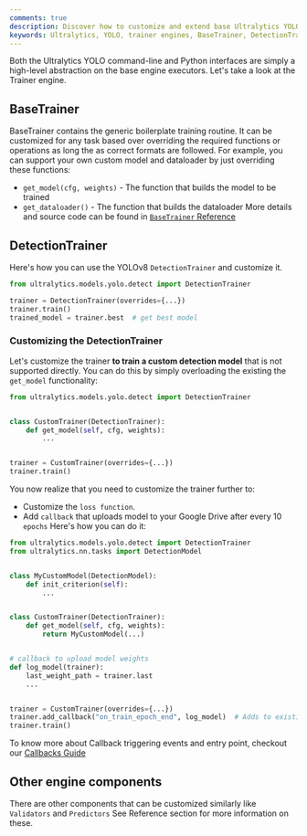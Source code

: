 ```yaml
---
comments: true
description: Discover how to customize and extend base Ultralytics YOLO Trainer engines. Support your custom model and dataloader by overriding built-in functions.
keywords: Ultralytics, YOLO, trainer engines, BaseTrainer, DetectionTrainer, customizing trainers, extending trainers, custom model, custom dataloader
---
```


Both the Ultralytics YOLO command-line and Python interfaces are simply a high-level abstraction on the base engine executors. Let's take a look at the Trainer engine.

## BaseTrainer

BaseTrainer contains the generic boilerplate training routine. It can be customized for any task based over overriding the required functions or operations as long the as correct formats are followed. For example, you can support your own custom model and dataloader by just overriding these functions:

* `get_model(cfg, weights)` - The function that builds the model to be trained
* `get_dataloader()` - The function that builds the dataloader More details and source code can be found in [`BaseTrainer` Reference](../reference/engine/trainer.md)

## DetectionTrainer

Here's how you can use the YOLOv8 `DetectionTrainer` and customize it.

```python
from ultralytics.models.yolo.detect import DetectionTrainer

trainer = DetectionTrainer(overrides={...})
trainer.train()
trained_model = trainer.best  # get best model
```

### Customizing the DetectionTrainer

Let's customize the trainer **to train a custom detection model** that is not supported directly. You can do this by simply overloading the existing the `get_model` functionality:

```python
from ultralytics.models.yolo.detect import DetectionTrainer


class CustomTrainer(DetectionTrainer):
    def get_model(self, cfg, weights):
        ...


trainer = CustomTrainer(overrides={...})
trainer.train()
```

You now realize that you need to customize the trainer further to:

* Customize the `loss function`.
* Add `callback` that uploads model to your Google Drive after every 10 `epochs`
  Here's how you can do it:

```python
from ultralytics.models.yolo.detect import DetectionTrainer
from ultralytics.nn.tasks import DetectionModel


class MyCustomModel(DetectionModel):
    def init_criterion(self):
        ...


class CustomTrainer(DetectionTrainer):
    def get_model(self, cfg, weights):
        return MyCustomModel(...)


# callback to upload model weights
def log_model(trainer):
    last_weight_path = trainer.last
    ...


trainer = CustomTrainer(overrides={...})
trainer.add_callback("on_train_epoch_end", log_model)  # Adds to existing callback
trainer.train()
```

To know more about Callback triggering events and entry point, checkout our [Callbacks Guide](callbacks.md)

## Other engine components

There are other components that can be customized similarly like `Validators` and `Predictors`
See Reference section for more information on these.
